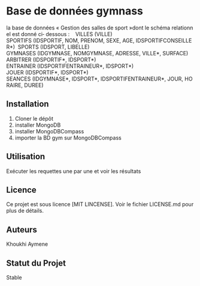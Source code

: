 # Base de données gymnass
la base de données « Gestion des salles de sport »dont le schéma relationnel est donné ci‐ dessous :    
VILLES (VILLE)  
SPORTIFS (IDSPORTIF, NOM, PRENOM, SEXE, AGE, IDSPORTIFCONSEILLER*)  
SPORTS (IDSPORT, LIBELLE)  GYMNASES (IDGYMNASE, NOMGYMNASE, ADRESSE, VILLE*, SURFACE)  
ARBITRER (IDSPORTIF*, IDSPORT*)  
ENTRAINER (IDSPORTIFENTRAINEUR*, IDSPORT*) 
JOUER (IDSPORTIF*, IDSPORT*)  
SEANCES (IDGYMNASE*, IDSPORT*, IDSPORTIFENTRAINEUR*, JOUR, HORAIRE, DUREE)


## Installation

1. Cloner le dépôt
2. installer MongoDB
3. installer MongoDBCompass
4. importer la BD gym sur MongoDBCompass

## Utilisation

Exécuter les requettes une par une et voir les résultats


## Licence

Ce projet est sous licence [MIT LINCENSE]. Voir le fichier LICENSE.md pour plus de détails.

## Auteurs

Khoukhi Aymene

## Statut du Projet

Stable
